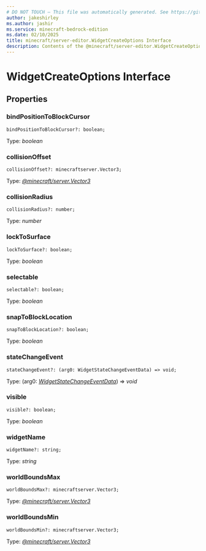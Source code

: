 ```yaml
---
# DO NOT TOUCH — This file was automatically generated. See https://github.com/mojang/minecraftapidocsgenerator to modify descriptions, examples, etc.
author: jakeshirley
ms.author: jashir
ms.service: minecraft-bedrock-edition
ms.date: 02/10/2025
title: minecraft/server-editor.WidgetCreateOptions Interface
description: Contents of the @minecraft/server-editor.WidgetCreateOptions class.
---
```

# WidgetCreateOptions Interface

## Properties

### **bindPositionToBlockCursor**
`bindPositionToBlockCursor?: boolean;`

Type: *boolean*

### **collisionOffset**
`collisionOffset?: minecraftserver.Vector3;`

Type: [*@minecraft/server.Vector3*](../../../scriptapi/minecraft/server/Vector3.md)

### **collisionRadius**
`collisionRadius?: number;`

Type: *number*

### **lockToSurface**
`lockToSurface?: boolean;`

Type: *boolean*

### **selectable**
`selectable?: boolean;`

Type: *boolean*

### **snapToBlockLocation**
`snapToBlockLocation?: boolean;`

Type: *boolean*

### **stateChangeEvent**
`stateChangeEvent?: (arg0: WidgetStateChangeEventData) => void;`

Type: (arg0: [*WidgetStateChangeEventData*](WidgetStateChangeEventData.md)) => *void*

### **visible**
`visible?: boolean;`

Type: *boolean*

### **widgetName**
`widgetName?: string;`

Type: *string*

### **worldBoundsMax**
`worldBoundsMax?: minecraftserver.Vector3;`

Type: [*@minecraft/server.Vector3*](../../../scriptapi/minecraft/server/Vector3.md)

### **worldBoundsMin**
`worldBoundsMin?: minecraftserver.Vector3;`

Type: [*@minecraft/server.Vector3*](../../../scriptapi/minecraft/server/Vector3.md)
